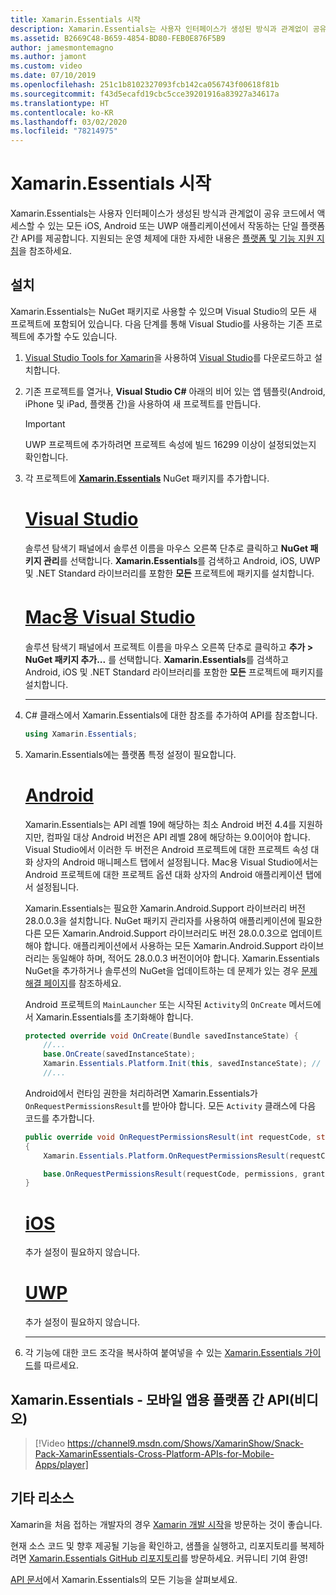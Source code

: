 ```yaml
---
title: Xamarin.Essentials 시작
description: Xamarin.Essentials는 사용자 인터페이스가 생성된 방식과 관계없이 공유 코드에서 액세스할 수 있는 모든 iOS, Android 또는 UWP 애플리케이션에서 작동하는 단일 플랫폼 간 API를 제공합니다.
ms.assetid: B2669C48-B659-4854-BD80-FEB0E876F5B9
author: jamesmontemagno
ms.author: jamont
ms.custom: video
ms.date: 07/10/2019
ms.openlocfilehash: 251c1b8102327093fcb142ca056743f00618f81b
ms.sourcegitcommit: f43d5ecafd19cbc5cce39201916a83927a34617a
ms.translationtype: HT
ms.contentlocale: ko-KR
ms.lasthandoff: 03/02/2020
ms.locfileid: "78214975"
---
```

# <a name="get-started-with-xamarinessentials"></a>Xamarin.Essentials 시작

Xamarin.Essentials는 사용자 인터페이스가 생성된 방식과 관계없이 공유 코드에서 액세스할 수 있는 모든 iOS, Android 또는 UWP 애플리케이션에서 작동하는 단일 플랫폼 간 API를 제공합니다. 지원되는 운영 체제에 대한 자세한 내용은 [플랫폼 및 기능 지원 지침](platform-feature-support.md)을 참조하세요.

## <a name="installation"></a>설치

Xamarin.Essentials는 NuGet 패키지로 사용할 수 있으며 Visual Studio의 모든 새 프로젝트에 포함되어 있습니다. 다음 단계를 통해 Visual Studio를 사용하는 기존 프로젝트에 추가할 수도 있습니다.

1. [Visual Studio Tools for Xamarin](~/get-started/installation/index.md)을 사용하여 [Visual Studio](https://visualstudio.microsoft.com/)를 다운로드하고 설치합니다.

2. 기존 프로젝트를 열거나, **Visual Studio C#** 아래의 비어 있는 앱 템플릿(Android, iPhone 및 iPad, 플랫폼 간)을 사용하여 새 프로젝트를 만듭니다.

    > [!IMPORTANT]
    > UWP 프로젝트에 추가하려면 프로젝트 속성에 빌드 16299 이상이 설정되었는지 확인합니다.

3. 각 프로젝트에 [**Xamarin.Essentials**](https://www.nuget.org/packages/Xamarin.Essentials/) NuGet 패키지를 추가합니다.

    <!--markdownlint-disable MD023 -->
    # <a name="visual-studio"></a>[Visual Studio](#tab/windows)

    솔루션 탐색기 패널에서 솔루션 이름을 마우스 오른쪽 단추로 클릭하고 **NuGet 패키지 관리**를 선택합니다. **Xamarin.Essentials**를 검색하고 Android, iOS, UWP 및 .NET Standard 라이브러리를 포함한 **모든** 프로젝트에 패키지를 설치합니다.

    # <a name="visual-studio-for-mac"></a>[Mac용 Visual Studio](#tab/macos)

    솔루션 탐색기 패널에서 프로젝트 이름을 마우스 오른쪽 단추로 클릭하고 **추가 > NuGet 패키지 추가...** 를 선택합니다. **Xamarin.Essentials**를 검색하고 Android, iOS 및 .NET Standard 라이브러리를 포함한 **모든** 프로젝트에 패키지를 설치합니다.

    -----

4. C# 클래스에서 Xamarin.Essentials에 대한 참조를 추가하여 API를 참조합니다.

    ```csharp
    using Xamarin.Essentials;
    ```

5. Xamarin.Essentials에는 플랫폼 특정 설정이 필요합니다.

    # <a name="android"></a>[Android](#tab/android)

    Xamarin.Essentials는 API 레벨 19에 해당하는 최소 Android 버전 4.4를 지원하지만, 컴파일 대상 Android 버전은 API 레벨 28에 해당하는 9.0이어야 합니다. Visual Studio에서 이러한 두 버전은 Android 프로젝트에 대한 프로젝트 속성 대화 상자의 Android 매니페스트 탭에서 설정됩니다. Mac용 Visual Studio에서는 Android 프로젝트에 대한 프로젝트 옵션 대화 상자의 Android 애플리케이션 탭에서 설정됩니다.

    Xamarin.Essentials는 필요한 Xamarin.Android.Support 라이브러리 버전 28.0.0.3을 설치합니다. NuGet 패키지 관리자를 사용하여 애플리케이션에 필요한 다른 모든 Xamarin.Android.Support 라이브러리도 버전 28.0.0.3으로 업데이트해야 합니다. 애플리케이션에서 사용하는 모든 Xamarin.Android.Support 라이브러리는 동일해야 하며, 적어도 28.0.0.3 버전이어야 합니다. Xamarin.Essentials NuGet을 추가하거나 솔루션의 NuGet을 업데이트하는 데 문제가 있는 경우 [문제 해결 페이지](troubleshooting.md)를 참조하세요.

    Android 프로젝트의 `MainLauncher` 또는 시작된 `Activity`의 `OnCreate` 메서드에서 Xamarin.Essentials를 초기화해야 합니다.

    ```csharp
    protected override void OnCreate(Bundle savedInstanceState) {
        //...
        base.OnCreate(savedInstanceState);
        Xamarin.Essentials.Platform.Init(this, savedInstanceState); // add this line to your code, it may also be called: bundle
        //...
    ```

    Android에서 런타임 권한을 처리하려면 Xamarin.Essentials가 `OnRequestPermissionsResult`를 받아야 합니다. 모든 `Activity` 클래스에 다음 코드를 추가합니다.

    ```csharp
    public override void OnRequestPermissionsResult(int requestCode, string[] permissions, Android.Content.PM.Permission[] grantResults)
    {
        Xamarin.Essentials.Platform.OnRequestPermissionsResult(requestCode, permissions, grantResults);

        base.OnRequestPermissionsResult(requestCode, permissions, grantResults);
    }
    ```

    # <a name="ios"></a>[iOS](#tab/ios)

    추가 설정이 필요하지 않습니다.

    # <a name="uwp"></a>[UWP](#tab/uwp)

    추가 설정이 필요하지 않습니다.

    -----

6. 각 기능에 대한 코드 조각을 복사하여 붙여넣을 수 있는 [Xamarin.Essentials 가이드](index.md)를 따르세요.

## <a name="xamarinessentials---cross-platform-apis-for-mobile-apps-video"></a>Xamarin.Essentials - 모바일 앱용 플랫폼 간 API(비디오)

> [!Video https://channel9.msdn.com/Shows/XamarinShow/Snack-Pack-XamarinEssentials-Cross-Platform-APIs-for-Mobile-Apps/player]

## <a name="other-resources"></a>기타 리소스

Xamarin을 처음 접하는 개발자의 경우 [Xamarin 개발 시작](~/cross-platform/getting-started/index.md)을 방문하는 것이 좋습니다.

현재 소스 코드 및 향후 제공될 기능을 확인하고, 샘플을 실행하고, 리포지토리를 복제하려면 [Xamarin.Essentials GitHub 리포지토리](https://github.com/xamarin/Essentials)를 방문하세요. 커뮤니티 기여 환영!

[API 문서](xref:Xamarin.Essentials)에서 Xamarin.Essentials의 모든 기능을 살펴보세요.
